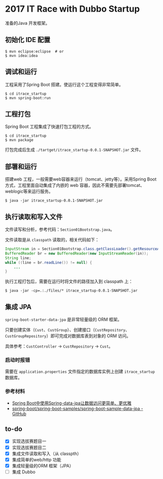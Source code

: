 # 2017 IT Race with Dubbo Startup

准备的Java 开发框架。

## 初始化 IDE 配置
``` shell
$ mvn eclipse:eclipse  # or
$ mvn idea:idea
```

## 调试和运行
工程采用了Spring Boot 搭建。使运行这个工程变得非常简单。
``` shell
$ cd itrace_startup
$ mvn spring-boot:run
```

## 工程打包
Spring Boot 工程集成了快速打包工程的方式。
``` shell
$ cd itrace_startup
$ mvn package
```
打包完成后生成 `./tartget/itrace_startup-0.0.1-SNAPSHOT.jar` 文件。

## 部署和运行
搭建web 工程，一般需要web容器来运行（tomcat、jetty等）。采用Spring Boot 方式，工程里面自动集成了内嵌的 web 容器，因此不需要先部署tomcat、weblogic等来运行服务。
``` shell
$ java -jar itrace_startup-0.0.1-SNAPSHOT.jar
```

## 执行读取和写入文件
文件读写和分析，参考代码：`Section01Bootstrap.java`。

文件读取是从 `classpath` 读取的，相关代码如下：
``` java
InputStream in = Section01Bootstrap.class.getClassLoader().getResourceAsStream("service.txt");
BufferedReader br = new BufferedReader(new InputStreamReader(in));
String line;
while ((line = br.readLine()) != null) {
    ...
}
```

执行工程打包后，需要在运行时将文件的路径加入到 classpath 上：
``` shell
$ java -jar -cp=.:./files/* itrace_startup-0.0.1-SNAPSHOT.jar
```

## 集成 JPA
`spring-boot-starter-data-jpa` 是非常轻量级的 ORM 框架。

只要创建实体（`Cust`、`CustGroup`）、创建接口（`CustRepository`、`CustGroupRepository`）即可完成对数据库表到对象的 ORM 访问。

具体参考：`CustController` -> `CustRepository` -> `Cust`。

### 启动时报错
需要在 `application.properties` 文件指定的数据库实例上创建 `itrace_startup` 数据库。

### 参考材料
- [Spring Boot中使用Spring-data-jpa让数据访问更简单、更优雅](http://www.jianshu.com/p/38d27b633d9c)
- [spring-boot/spring-boot-samples/spring-boot-sample-data-jpa - GitHub](https://github.com/spring-projects/spring-boot/tree/master/spring-boot-samples/spring-boot-sample-data-jpa)

## to-do
- [X] 实现选拔赛题目一
- [X] 实现选拔赛题目二
- [X] 集成文件读取和写入（从 classpth）
- [X] 集成简单的web/http 功能
- [X] 集成轻量级的ORM 框架（JPA）
- [ ] 集成 Dubbo